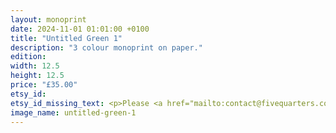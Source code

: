 ```yaml
---
layout: monoprint
date: 2024-11-01 01:01:00 +0100
title: "Untitled Green 1"
description: "3 colour monoprint on paper."
edition:
width: 12.5
height: 12.5
price: "£35.00"
etsy_id: 
etsy_id_missing_text: <p>Please <a href="mailto:contact@fivequarters.co.uk">contact me</a> if you are interested in buying this print.</p> 
image_name: untitled-green-1
---
```


